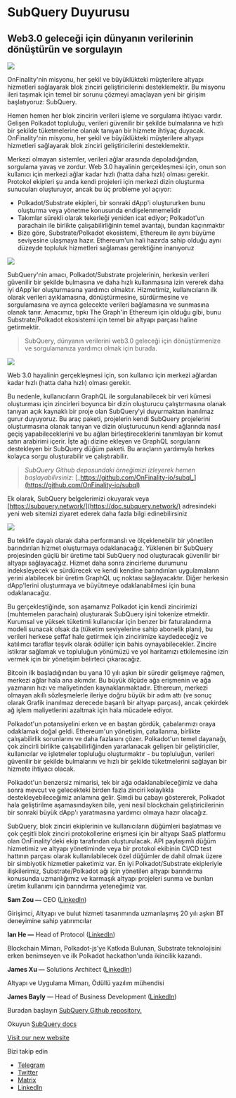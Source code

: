 # SubQuery Duyurusu

## Web3.0 geleceği için dünyanın verilerinin dönüştürün ve sorgulayın

![](https://miro.medium.com/max/1400/1*J5u22qNxndcuCrFJ1mfGqg.png)

OnFinality'nin misyonu, her şekil ve büyüklükteki müşterilere altyapı hizmetleri sağlayarak blok zinciri geliştiricilerini desteklemektir. Bu misyonu ileri taşımak için temel bir sorunu çözmeyi amaçlayan yeni bir girişim başlatıyoruz: SubQuery.

Hemen hemen her blok zincirin verileri işleme ve sorgulama ihtiyacı vardır. Gelişen Polkadot topluluğu, verileri  güvenilir bir şekilde bulmalarına ve hızlı bir şekilde tüketmelerine olanak tanıyan bir hizmete ihtiyaç duyacak. OnFinality'nin misyonu, her şekil ve büyüklükteki müşterilere altyapı hizmetleri sağlayarak blok zinciri geliştiricilerini desteklemektir.

Merkezi olmayan sistemler, verileri ağlar arasında depoladığından, sorgulama yavaş ve zordur. Web 3.0 hayalinin gerçekleşmesi için, onun son kullanıcı için merkezi ağlar kadar hızlı (hatta daha hızlı) olması gerekir. Protokol ekipleri şu anda kendi projeleri için merkezi dizin oluşturma sunucuları oluşturuyor, ancak bu üç probleme yol açıyor:

-   Polkadot/Substrate ekipleri, bir sonraki dApp'i oluştururken bunu oluşturma veya yönetme konusunda endişelenmemelidir
-   Takımlar sürekli olarak tekerleği yeniden icat ediyor; Polkadot'un parachain ile birlikte çalışabilirliğinin temel avantajı, bundan kaçınmaktır
-   Bize göre, Substrate/Polkadot ekosistemi, Ethereum ile aynı büyüme seviyesine ulaşmaya hazır. Ethereum'un hali hazırda sahip olduğu aynı düzeyde topluluk hizmetleri sağlaması gerektiğine inanıyoruz

![](https://miro.medium.com/max/1400/1*l4b4BXWkczVDaHyv30lLQQ.png)

SubQuery'nin amacı, Polkadot/Substrate projelerinin, herkesin verileri güvenilir bir şekilde bulmasına ve daha hızlı kullanmasına izin vererek daha iyi dApp'ler oluşturmasına yardımcı olmaktır. Hizmetimiz, kullanıcıların ilk olarak verileri ayıklamasına, dönüştürmesine, sürdürmesine ve sorgulamasına ve ayrıca gelecekte verileri bağlamasına ve sunmasına olanak tanır. Amacımız, tıpkı The Graph'in Ethereum için olduğu gibi, bunu Substrate/Polkadot ekosistemi için temel bir altyapı parçası haline getirmektir.

> SubQuery, dünyanın verilerini web3.0 geleceği için dönüştürmenize ve sorgulamanıza yardımcı olmak için burada.

![](https://miro.medium.com/max/1000/1*IHstJG-hBwQzicLdWkGR5w.png)

Web 3.0 hayalinin gerçekleşmesi için, son kullanıcı için merkezi ağlardan kadar hızlı (hatta daha hızlı) olması gerekir.

Bu nedenle, kullanıcıların GraphQL ile sorgulanabilecek bir veri kümesi oluşturması için zincirleri boyunca bir dizin oluşturucu çalıştırmasına olanak tanıyan açık kaynaklı bir proje olan SubQuery'yi duyurmaktan inanılmaz gurur duyuyoruz. Bu araç paketi, projelerin kendi SubQuery projelerini oluşturmasına olanak tanıyan ve dizin oluşturucunun kendi ağlarında nasıl geçiş yapabileceklerini ve bu ağları birleştireceklerini tanımlayan bir komut satırı arabirimi içerir. İşte ağı dizine ekleyen ve GraphQL sorgularını destekleyen bir SubQuery düğüm paketi. Bu araçların yardımıyla herkes kolayca sorgu oluşturabilir ve çalıştırabilir.

> _SubQuery Github deposundaki örneğimizi izleyerek hemen başlayabilirsiniz:_ [_https://github.com/OnFinality-io/subql_](https://github.com/OnFinality-io/subql)

Ek olarak, SubQuery belgelerimizi okuyarak veya [https://subquery.network/](https://doc.subquery.network/) adresindeki yeni web sitemizi ziyaret ederek daha fazla bilgi edinebilirsiniz

![](https://miro.medium.com/max/1000/1*3oA1Hvns1vrImTsmowO_Jw.png)

Bu teklife dayalı olarak daha performanslı ve ölçeklenebilir bir yönetilen barındırılan hizmet oluşturmaya odaklanacağız. Yüklenen bir SubQuery projesinden güçlü bir üretime tabi SubQuery nod oluşturacak güvenilir bir altyapı sağlayacağız. Hizmet daha sonra zincirleme durumunu indeksleyecek ve sürdürecek ve kendi kendine barındırılan uygulamaların yerini alabilecek bir üretim GraphQL uç noktası sağlayacaktır. Diğer herkesin dApp'lerini oluşturmaya ve büyütmeye odaklanabilmesi için buna odaklanacağız.

Bu gerçekleştiğinde, son aşamamız Polkadot için kendi zincirimizi (muhtemelen parachain) oluşturarak SubQuery işini tokenize etmektir. Kurumsal ve yüksek tüketimli kullanıcılar için benzer bir faturalandırma modeli sunacak olsak da (tüketim seviyelerine sahip abonelik planı), bu verileri herkese şeffaf hale getirmek için zincirimize kaydedeceğiz ve katılımcı taraflar teşvik olarak ödüller için bahis oynayabilecekler. Zincire istikrar sağlamak ve topluluğun yönümüzü ve yol haritamızı etkilemesine izin vermek için bir yönetişim belirteci çıkaracağız.

Bitcoin ilk başladığından bu yana 10 yılı aşkın bir süredir gelişmeye rağmen, merkezi ağlar hala ana akımdır. Bu büyük ölçüde ağa erişmenin ve ağa yazmanın hızı ve maliyetinden kaynaklanmaktadır. Ethereum, merkezi olmayan akıllı sözleşmelerle ileriye doğru büyük bir adım attı (ve sonuç olarak Grafik inanılmaz derecede başarılı bir altyapı parçası), ancak çekirdek ağ işlem maliyetlerini azaltmak için hala mücadele ediyor.

Polkadot'un potansiyelini erken ve en baştan gördük, çabalarımızı oraya odaklamak doğal geldi. Ethereum'un yönetişim, çatallanma, birlikte çalışabilirlik sorunlarını ve daha fazlasını çözer. Polkadot'un temel dayanağı, çok zincirli birlikte çalışabilirliğinden yararlanacak gelişen bir geliştiriciler, kullanıcılar ve işletmeler topluluğu oluşturmaktır - bu topluluğun, verileri güvenilir bir şekilde bulmalarını ve hızlı bir şekilde tüketmelerini sağlayan bir hizmete ihtiyacı olacak.

Polkadot'un benzersiz mimarisi, tek bir ağa odaklanabileceğimiz ve daha sonra mevcut ve gelecekteki birden fazla zinciri kolaylıkla destekleyebileceğimiz anlamına gelir. Şimdi bu çabayı göstererek, Polkadot hala geliştirilme aşamasındayken bile, yeni nesil blockchain geliştiricilerinin bir sonraki büyük dApp'ı yaratmasına yardımcı olmaya hazır olacağız.

SubQuery, blok zinciri ekiplerinin ve kullanıcıların düğümleri başlatması ve çok çeşitli blok zinciri protokollerine erişmesi için bir altyapı SaaS platformu olan OnFinality'deki ekip tarafından oluşturulacak. API paylaşımlı düğüm hizmetimiz ve altyapı yönetiminde veya bir protokol ekibinin CI/CD test hattının parçası olarak kullanılabilecek özel düğümler de dahil olmak üzere bir simbiyotik hizmetler paketimiz var. En iyi Polkadot/Substrate ekipleriyle ilişkilerimiz, Substrate/Polkadot ağı için yönetilen altyapı barındırma konusunda uzmanlığımız ve karmaşık altyapı projeleri sunma ve bunları üretim kullanımı için barındırma yeteneğimiz var.

**Sam Zou —** CEO ([LinkedIn](https://www.linkedin.com/in/sam-zou-5b8169a/))

Girişimci, Altyapı ve bulut hizmeti tasarımında uzmanlaşmış 20 yılı aşkın BT deneyimine sahip yatırımcılar

**Ian He —** Head of Protocol ([LinkedIn](https://www.linkedin.com/in/yin-he-7a266345/))

Blockchain Mimarı, Polkadot-js'ye Katkıda Bulunan, Substrate teknolojisini erken benimseyen ve ilk Polkadot hackathon'unda ikincilik kazandı.

**James Xu —** Solutions Architect ([LinkedIn](https://www.linkedin.com/in/zhexu/))

Altyapı ve Uygulama Mimarı, Ödüllü yazılım mühendisi

**James Bayly** — Head of Business Development ([LinkedIn](https://www.linkedin.com/in/james-bayly/))

Buradan başlayın [SubQuery Github repository.](https://github.com/OnFinality-io/subql)

Okuyun [SubQuery docs](https://doc.subquery.network/)

[Visit our new website](https://subquery.network/)

Bizi takip edin

-   [Telegram](https://t.me/subquerynetwork)
-   [Twitter](https://twitter.com/subquerynetwork)
-   [Matrix](https://matrix.to/#/%23subquery:matrix.org)
-   [LinkedIn](https://www.linkedin.com/company/subquery)